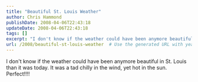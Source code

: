 ```yaml
---
title: "Beautiful St. Louis Weather"
author: Chris Hammond
publishDate: 2008-04-06T22:43:18
updateDate: 2008-04-06T22:43:18
tags: []
excerpt: "I don't know if the weather could have been anymore beautiful in St. Louis than it was today. It was a tad chilly in the wind, yet hot in the sun. Perfect!!!!"
url: /2008/beautiful-st-louis-weather  # Use the generated URL with year
---
```

<p>I don't know if the weather could have been anymore beautiful in St. Louis than it was today. It was a tad chilly in the wind, yet hot in the sun. Perfect!!!!</p>
